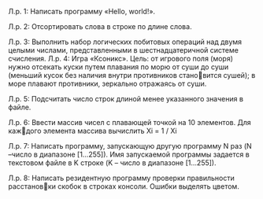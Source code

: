 Л.р. 1: Написать программу «Hello, world!».

Л.р. 2: Отсортировать слова в строке по длине слова.

Л.р. 3: Выполнить набор логических побитовых операций над двумя целыми числами, представленными в шестнадцатеричной системе счисления.
Л.р. 4: Игра «Ксоникс».
Цель: от игрового поля (моря) нужно отсекать куски путем плавания по морю от суши до суши (меньший кусок без наличия внутри противников становится сушей); в море плавают противники, зеркально отражаясь от суши.

Л.р. 5: Подсчитать число строк длиной менее указанного значения в файле.

Л.р. 6: Ввести массив чисел с плавающей точкой на 10 элементов. Для каждого элемента массива вычислить Xi = 1 / Xi

Л.р. 7: Написать программу, запускающую другую программу N раз (N –число в диапазоне [1…255]). Имя запускаемой программы задается в текстовом файле в K строке (K – число в диапазоне [1…255]).

Л.р. 8: Написать резидентную программу проверки правильности расстановки скобок в строках консоли. Ошибки выделять цветом.
